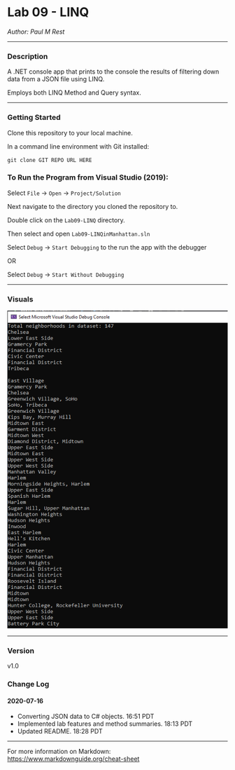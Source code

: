 # Lab 09 - LINQ

*Author: Paul M Rest*

----

### Description

A .NET console app that prints to the console the results of filtering down data from a JSON file using LINQ.

Employs both LINQ Method and Query syntax.

---

### Getting Started
Clone this repository to your local machine.

In a command line environment with Git installed:

```
git clone GIT REPO URL HERE
```

### To Run the Program from Visual Studio (2019):
Select ```File``` -> ```Open``` -> ```Project/Solution```

Next navigate to the directory you cloned the repository to.

Double click on the ```Lab09-LINQ``` directory.

Then select and open ```Lab09-LINQinManhattan.sln```

Select ```Debug``` -> ```Start Debugging``` to the run the app with the debugger

OR

Select ```Debug``` -> ```Start Without Debugging```

---

### Visuals

![Lab 09 - Sample Output](Images/Lab09-SampleOutput.png)

---

### Version

v1.0

### Change Log

#### 2020-07-16
- Converting JSON data to C# objects. 16:51 PDT
- Implemented lab features and method summaries. 18:13 PDT
- Updated README. 18:28 PDT

------------------------------
For more information on Markdown: https://www.markdownguide.org/cheat-sheet
